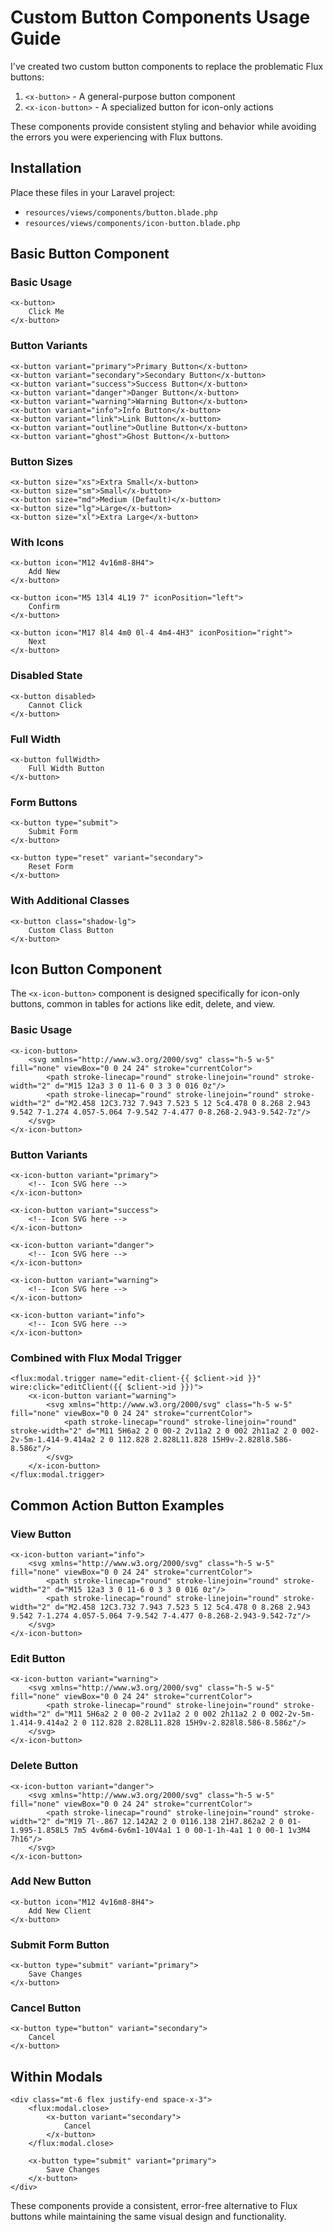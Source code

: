 # Custom Button Components Usage Guide

I've created two custom button components to replace the problematic Flux buttons:

1. `<x-button>` - A general-purpose button component
2. `<x-icon-button>` - A specialized button for icon-only actions

These components provide consistent styling and behavior while avoiding the errors you were experiencing with Flux buttons.

## Installation

Place these files in your Laravel project:
- `resources/views/components/button.blade.php`
- `resources/views/components/icon-button.blade.php`

## Basic Button Component

### Basic Usage

```blade
<x-button>
    Click Me
</x-button>
```

### Button Variants

```blade
<x-button variant="primary">Primary Button</x-button>
<x-button variant="secondary">Secondary Button</x-button>
<x-button variant="success">Success Button</x-button>
<x-button variant="danger">Danger Button</x-button>
<x-button variant="warning">Warning Button</x-button>
<x-button variant="info">Info Button</x-button>
<x-button variant="link">Link Button</x-button>
<x-button variant="outline">Outline Button</x-button>
<x-button variant="ghost">Ghost Button</x-button>
```

### Button Sizes

```blade
<x-button size="xs">Extra Small</x-button>
<x-button size="sm">Small</x-button>
<x-button size="md">Medium (Default)</x-button>
<x-button size="lg">Large</x-button>
<x-button size="xl">Extra Large</x-button>
```

### With Icons

```blade
<x-button icon="M12 4v16m8-8H4">
    Add New
</x-button>

<x-button icon="M5 13l4 4L19 7" iconPosition="left">
    Confirm
</x-button>

<x-button icon="M17 8l4 4m0 0l-4 4m4-4H3" iconPosition="right">
    Next
</x-button>
```

### Disabled State

```blade
<x-button disabled>
    Cannot Click
</x-button>
```

### Full Width

```blade
<x-button fullWidth>
    Full Width Button
</x-button>
```

### Form Buttons

```blade
<x-button type="submit">
    Submit Form
</x-button>

<x-button type="reset" variant="secondary">
    Reset Form
</x-button>
```

### With Additional Classes

```blade
<x-button class="shadow-lg">
    Custom Class Button
</x-button>
```

## Icon Button Component

The `<x-icon-button>` component is designed specifically for icon-only buttons, common in tables for actions like edit, delete, and view.

### Basic Usage

```blade
<x-icon-button>
    <svg xmlns="http://www.w3.org/2000/svg" class="h-5 w-5" fill="none" viewBox="0 0 24 24" stroke="currentColor">
        <path stroke-linecap="round" stroke-linejoin="round" stroke-width="2" d="M15 12a3 3 0 11-6 0 3 3 0 016 0z"/>
        <path stroke-linecap="round" stroke-linejoin="round" stroke-width="2" d="M2.458 12C3.732 7.943 7.523 5 12 5c4.478 0 8.268 2.943 9.542 7-1.274 4.057-5.064 7-9.542 7-4.477 0-8.268-2.943-9.542-7z"/>
    </svg>
</x-icon-button>
```

### Button Variants

```blade
<x-icon-button variant="primary">
    <!-- Icon SVG here -->
</x-icon-button>

<x-icon-button variant="success">
    <!-- Icon SVG here -->
</x-icon-button>

<x-icon-button variant="danger">
    <!-- Icon SVG here -->
</x-icon-button>

<x-icon-button variant="warning">
    <!-- Icon SVG here -->
</x-icon-button>

<x-icon-button variant="info">
    <!-- Icon SVG here -->
</x-icon-button>
```

### Combined with Flux Modal Trigger

```blade
<flux:modal.trigger name="edit-client-{{ $client->id }}" wire:click="editClient({{ $client->id }})">
    <x-icon-button variant="warning">
        <svg xmlns="http://www.w3.org/2000/svg" class="h-5 w-5" fill="none" viewBox="0 0 24 24" stroke="currentColor">
            <path stroke-linecap="round" stroke-linejoin="round" stroke-width="2" d="M11 5H6a2 2 0 00-2 2v11a2 2 0 002 2h11a2 2 0 002-2v-5m-1.414-9.414a2 2 0 112.828 2.828L11.828 15H9v-2.828l8.586-8.586z"/>
        </svg>
    </x-icon-button>
</flux:modal.trigger>
```

## Common Action Button Examples

### View Button
```blade
<x-icon-button variant="info">
    <svg xmlns="http://www.w3.org/2000/svg" class="h-5 w-5" fill="none" viewBox="0 0 24 24" stroke="currentColor">
        <path stroke-linecap="round" stroke-linejoin="round" stroke-width="2" d="M15 12a3 3 0 11-6 0 3 3 0 016 0z"/>
        <path stroke-linecap="round" stroke-linejoin="round" stroke-width="2" d="M2.458 12C3.732 7.943 7.523 5 12 5c4.478 0 8.268 2.943 9.542 7-1.274 4.057-5.064 7-9.542 7-4.477 0-8.268-2.943-9.542-7z"/>
    </svg>
</x-icon-button>
```

### Edit Button
```blade
<x-icon-button variant="warning">
    <svg xmlns="http://www.w3.org/2000/svg" class="h-5 w-5" fill="none" viewBox="0 0 24 24" stroke="currentColor">
        <path stroke-linecap="round" stroke-linejoin="round" stroke-width="2" d="M11 5H6a2 2 0 00-2 2v11a2 2 0 002 2h11a2 2 0 002-2v-5m-1.414-9.414a2 2 0 112.828 2.828L11.828 15H9v-2.828l8.586-8.586z"/>
    </svg>
</x-icon-button>
```

### Delete Button
```blade
<x-icon-button variant="danger">
    <svg xmlns="http://www.w3.org/2000/svg" class="h-5 w-5" fill="none" viewBox="0 0 24 24" stroke="currentColor">
        <path stroke-linecap="round" stroke-linejoin="round" stroke-width="2" d="M19 7l-.867 12.142A2 2 0 0116.138 21H7.862a2 2 0 01-1.995-1.858L5 7m5 4v6m4-6v6m1-10V4a1 1 0 00-1-1h-4a1 1 0 00-1 1v3M4 7h16"/>
    </svg>
</x-icon-button>
```

### Add New Button
```blade
<x-button icon="M12 4v16m8-8H4">
    Add New Client
</x-button>
```

### Submit Form Button
```blade
<x-button type="submit" variant="primary">
    Save Changes
</x-button>
```

### Cancel Button
```blade
<x-button type="button" variant="secondary">
    Cancel
</x-button>
```

## Within Modals

```blade
<div class="mt-6 flex justify-end space-x-3">
    <flux:modal.close>
        <x-button variant="secondary">
            Cancel
        </x-button>
    </flux:modal.close>
    
    <x-button type="submit" variant="primary">
        Save Changes
    </x-button>
</div>
```

These components provide a consistent, error-free alternative to Flux buttons while maintaining the same visual design and functionality.

